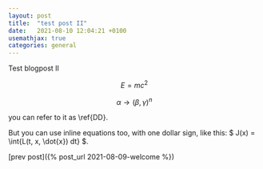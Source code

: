 ```yaml
---
layout: post
title:  "test post II"
date:   2021-08-10 12:04:21 +0100
usemathjax: true 
categories: general
---
```


Test blogpost II

$$E=mc^2$$

$$\alpha\longrightarrow (\beta, \gamma)^n \label{DD}$$ 

you can refer to it as \ref{DD}.
 
But you can use inline equations too, with one dollar sign, like this: $ J(x) = \int{L(t, x, \dot{x}) dt} \$. 

[prev post]({% post_url 2021-08-09-welcome %})
